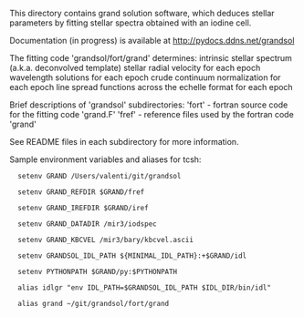 This directory contains grand solution software, which deduces stellar
parameters by fitting stellar spectra obtained with an iodine cell.

Documentation (in progress) is available at http://pydocs.ddns.net/grandsol

The fitting code 'grandsol/fort/grand' determines:
  intrinsic stellar spectrum (a.k.a. deconvolved template)
  stellar radial velocity for each epoch
  wavelength solutions for each epoch
  crude continuum normalization for each epoch
  line spread functions across the echelle format for each epoch

Brief descriptions of 'grandsol' subdirectories:
  'fort' - fortran source code for the fitting code 'grand.F'
  'fref' - reference files used by the fortran code 'grand'

See README files in each subdirectory for more information.

Sample environment variables and aliases for tcsh:

```
  setenv GRAND /Users/valenti/git/grandsol

  setenv GRAND_REFDIR $GRAND/fref

  setenv GRAND_IREFDIR $GRAND/iref
    
  setenv GRAND_DATADIR /mir3/iodspec
  
  setenv GRAND_KBCVEL /mir3/bary/kbcvel.ascii

  setenv GRANDSOL_IDL_PATH ${MINIMAL_IDL_PATH}:+$GRAND/idl

  setenv PYTHONPATH $GRAND/py:$PYTHONPATH  

  alias idlgr "env IDL_PATH=$GRANDSOL_IDL_PATH $IDL_DIR/bin/idl"

  alias grand ~/git/grandsol/fort/grand
```
